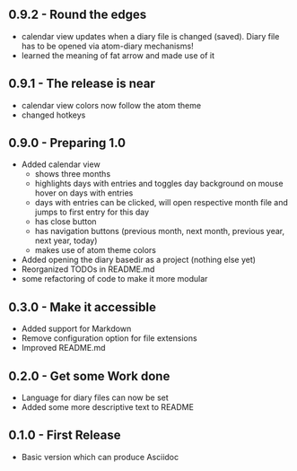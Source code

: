 ## 0.9.2 - Round the edges
* calendar view updates when a diary file is changed (saved).  Diary file has to be opened via atom-diary mechanisms!
* learned the meaning of fat arrow and made use of it

## 0.9.1 - The release is near
* calendar view colors now follow the atom theme
* changed hotkeys

## 0.9.0 - Preparing 1.0
* Added calendar view
  * shows three months
  * highlights days with entries and toggles day background on mouse hover on days with entries
  * days with entries can be clicked, will open respective month file and jumps to first entry for this day
  * has close button
  * has navigation buttons (previous month, next month, previous year, next year, today)
  * makes use of atom theme colors
* Added opening the diary basedir as a project (nothing else yet)
* Reorganized TODOs in README.md
* some refactoring of code to make it more modular

## 0.3.0 - Make it accessible
* Added support for Markdown
* Remove configuration option for file extensions
* Improved README.md

## 0.2.0 - Get some Work done
* Language for diary files can now be set
* Added some more descriptive text to README

## 0.1.0 - First Release
* Basic version which can produce Asciidoc
